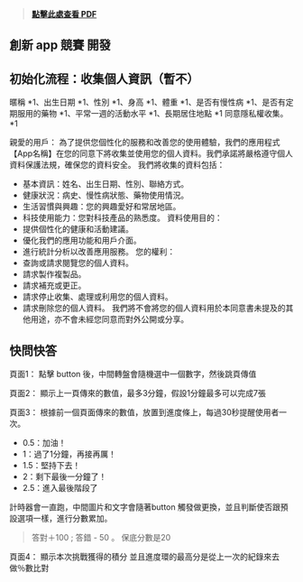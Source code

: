 
> **[點擊此處查看 PDF](User_Interface.pdf)**

## 創新 app 競賽 開發

## 初始化流程：收集個人資訊（暫不）
暱稱 *1、出生日期 *1、性別 *1、身高 *1、體重 *1、是否有慢性病 *1、是否有定期服用的藥物 *1、平常一週的活動水平 *1、長期居住地點 *1
同意隱私權收集。*1

親愛的用戶：
為了提供您個性化的服務和改善您的使用體驗，我們的應用程式【App名稱】在您的同意下將收集並使用您的個人資料。我們承諾將嚴格遵守個人資料保護法規，確保您的資料安全。
我們將收集的資料包括：
* 基本資訊：姓名、出生日期、性別、聯絡方式。
* 健康狀況：病史、慢性病狀態、藥物使用情況。
* 生活習慣與興趣：您的興趣愛好和常居地區。
* 科技使用能力：您對科技產品的熟悉度。
資料使用目的：
* 提供個性化的健康和活動建議。
* 優化我們的應用功能和用戶介面。
* 進行統計分析以改善應用服務。
您的權利：
* 查詢或請求閱覽您的個人資料。
* 請求製作複製品。
* 請求補充或更正。
* 請求停止收集、處理或利用您的個人資料。
* 請求刪除您的個人資料。
我們將不會將您的個人資料用於本同意書未提及的其他用途，亦不會未經您同意而對外公開或分享。


## 快問快答
頁面1：
點擊 button 後，中間轉盤會隨機選中一個數字，然後跳頁傳值

頁面2：
顯示上一頁傳來的數值，最多3分鐘，假設1分鐘最多可以完成7張

頁面3：
根據前一個頁面傳來的數值，放置到進度條上，每過30秒提醒使用者一次。
- 0.5：加油！ 
- 1：過了1分鐘，再接再厲！
- 1.5：堅持下去！
- 2：剩下最後一分鐘了！
- 2.5：進入最後階段了

計時器會一直跑，中間圖片和文字會隨著button 觸發做更換，並且判斷使否跟預設選項一樣，進行分數累加。
> 答對＋100 ; 答錯 - 50 。
> 保底分數是20

頁面4：
顯示本次挑戰獲得的積分
並且進度環的最高分是從上一次的紀錄來去做％數比對

